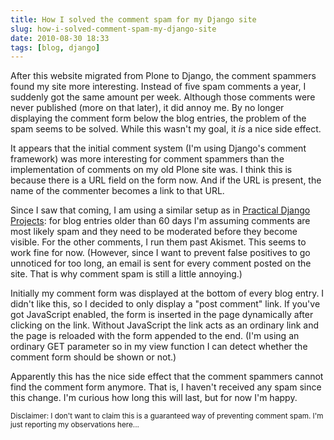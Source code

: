```yaml
---
title: How I solved the comment spam for my Django site
slug: how-i-solved-comment-spam-my-django-site
date: 2010-08-30 18:33
tags: [blog, django]
---
```


After this website migrated from Plone to Django, the comment spammers
found my site more interesting. Instead of five spam comments a year,
I suddenly got the same amount per week. Although those comments were
never published (more on that later), it did annoy me. By no longer
displaying the comment form below the blog entries, the problem of the
spam seems to be solved. While this wasn't my goal, it *is* a nice
side effect.

It appears that the initial comment system (I'm using Django's comment
framework) was more interesting for comment spammers than the
implementation of comments on my old Plone site was. I think this is
because there is a URL field on the form now. And if the URL is
present, the name of the commenter becomes a link to that URL.

Since I saw that coming, I am using a similar setup as in
[Practical Django Projects](http://apress.com/book/view/9781590599969):
for blog entries older than 60 days I'm assuming comments are most
likely spam and they need to be moderated before they become
visible. For the other comments, I run them past Akismet. This seems
to work fine for now. (However, since I want to prevent false
positives to go unnoticed for too long, an email is sent for every
comment posted on the site. That is why comment spam is still a little
annoying.)

Initially my comment form was displayed at the bottom of every blog
entry. I didn't like this, so I decided to only display a "post
comment" link. If you've got JavaScript enabled, the form is inserted
in the page dynamically after clicking on the link. Without JavaScript
the link acts as an ordinary link and the page is reloaded with the
form appended to the end. (I'm using an ordinary GET parameter so in
my view function I can detect whether the comment form should be shown
or not.)

Apparently this has the nice side effect that the comment spammers
cannot find the comment form anymore. That is, I haven't received any
spam since this change. I'm curious how long this will last, but for
now I'm happy.

<small>
  Disclaimer: I don't want to claim this is a guaranteed way of
  preventing comment spam. I'm just reporting my observations here...
</small>
